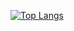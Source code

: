 <!--
I don’t know why you came here, but thank you for your interest.

**zmunm/zmunm** is a ✨ _special_ ✨ repository because its `README.md` (this file) appears on your GitHub profile.

Here are some ideas to get you started:

- 🔭 I’m currently working on ably
- 🌱 I’m currently learning clean architecture
- 👯 I’m looking to collaborate on whatever
- 🤔 I’m looking for help with ...
- 💬 Ask me about ...
- 📫 How to reach me: ...
- 😄 Pronouns: ...
- ⚡ Fun fact: ...
-->

<!--
https://github.com/anuraghazra/github-readme-stats
<img src="https://github-readme-stats.vercel.app/api?username=zmunm&show_icons=true&theme=gruvbox&count_private=true" alt="zmunm" />
-->
[![Top Langs](https://github-readme-stats.vercel.app/api/top-langs/?username=zmunm&layout=compact)](https://github.com/anuraghazra/github-readme-stats)
